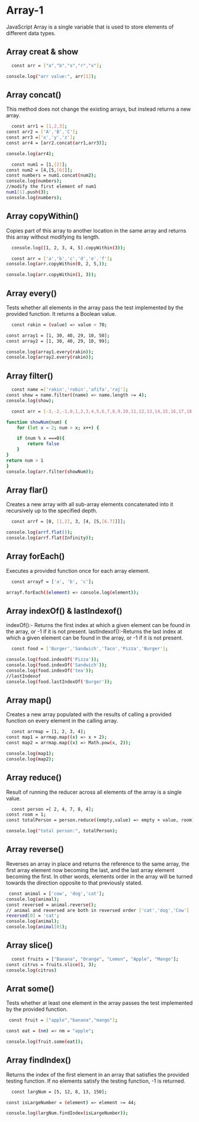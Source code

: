 # Array-1
JavaScript Array is a single variable that is used to store elements of different data types.

## Array creat & show
```bash
  const arr = ["a","b","s","r","x"];

console.log("arr value:", arr[1]);
```
## Array concat()
This method does not change the existing arrays, but instead returns a new array.
```bash
  const arr1 = [1,2,3];
const arr2 = ['A','B','C'];
const arr3 =['x','y','z'];
const arr4 = [arr2.concat(arr1,arr3)];

console.log(arr4);
```
```bash
  const num1 = [1,[2]];
const num2 = [4,[5,[6]]];
const numbers = num1.concat(num2);
console.log(numbers);
//modify the first element of num1
num1[1].push(3);
console.log(numbers);

```
## Array copyWithin()
Copies part of this array to another location in the same array and returns this array without modifying its length.
```bash
  console.log([1, 2, 3, 4, 5].copyWithin(3));
```
```bash
  const arr = ['a','b','c','d','e','f'];
console.log(arr.copyWithin(0, 2, 5,));

console.log(arr.copyWithin(1, 3));
```
## Array every()
Tests whether all elements in the array pass the test implemented by the provided function. It returns a Boolean value.
```bash
  const rakin = (value) => value < 70;

const array1 = [1, 30, 40, 29, 10, 50];
const array2 = [1, 30, 40, 29, 10, 99];

console.log(array1.every(rakin));
console.log(array2.every(rakin));
```
## Array filter()
```bash
  const name =['rakin','robin','afifa','raj'];
const show = name.filter((name) => name.length >= 4);
console.log(show);
```
```bash
  const arr = [-3,-2,-1,0,1,2,3,4,5,6,7,8,9,10,11,12,13,14,15,16,17,18,19,20];

function showNum(num) {
    for (let x = 2; num > x; x++) {

    if (num % x ===0){
        return false
    }
}
return num > 1
}
console.log(arr.filter(showNum));
```
## Array flar()
Creates a new array with all sub-array elements concatenated into it recursively up to the specified depth.
```bash
  const arrf = [0, [1,2], 3, [4, [5,[6,7]]]];

console.log(arrf.flat());
console.log(arrf.flat(Infinity));
```
## Array forEach()
Executes a provided function once for each array element.
```bash
  const arrayf = ['a', 'b', 'c'];

arrayf.forEach((element) => console.log(element));
```
## Array indexOf() & lastIndexof()
indexOf():- Returns the first index at which a given element can be found in the array, or -1 if it is not present.
lastIndexof():-Returns the last index at which a given element can be found in the array, or -1 if it is not present.
```bash
  const food = ['Burger','Sandwich','Taco','Pizza','Burger'];

console.log(food.indexOf('Pizza'));
console.log(food.indexOf('Sandwich'));
console.log(food.indexOf('tea'));
//lastIndexof
console.log(food.lastIndexOf('Burger'));

```
## Array map()
Creates a new array populated with the results of calling a provided function on every element in the calling array.
```bash
  const arrmap = [1, 2, 3, 4];
const map1 = arrmap.map((x) => x + 2);
const map2 = arrmap.map((x) => Math.pow(x, 2));

console.log(map1);
console.log(map2);
```
## Array reduce()
Result of running the reducer across all elements of the array is a single value.
```bash
  const person =[ 2, 4, 7, 8, 4];
const room = 1;
const totalPerson = person.reduce((empty,value) => empty + value, room);

console.log("total person:", totalPerson);
```
## Array reverse()
Reverses an array in place and returns the reference to the same array, the first array element now becoming the last, and the last array element becoming the first. In other words, elements order in the array will be turned towards the direction opposite to that previously stated.
```bash
 const animal = ['cow', 'dog','cat'];
console.log(animal);
const reversed = animal.reverse();
// animal and reversed are both in reversed order ['cat','dog','Cow']
reversed[0] = 'cat';
console.log(animal);
console.log(animal[0]); 
```
## Array slice()

```bash
  const fruits = ["Banana", "Orange", "Lemon", "Apple", "Mango"];
const citrus = fruits.slice(1, 3);
console.log(citrus)
```
## Arrat some()
Tests whether at least one element in the array passes the test implemented by the provided function.
```bash
 const fruit = ["apple","banana","mango"];

const eat = (nm) => nm = "apple";

console.log(fruit.some(eat)); 
```
## Array findIndex()
Returns the index of the first element in an array that satisfies the provided testing function. If no elements satisfy the testing function, -1 is returned.
```bash
  const largNum = [5, 12, 8, 13, 150];

const isLargeNumber = (element) => element >= 44;

console.log(largNum.findIndex(isLargeNumber));
```






